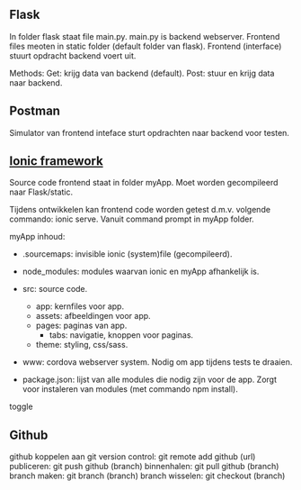 ## Flask
In folder flask staat file main.py.
main.py is backend webserver. Frontend files meoten in static folder (default folder van flask). 
Frontend (interface) stuurt opdracht backend voert uit.

Methods:
    Get: krijg data van backend (default).
    Post: stuur en krijg data naar backend.

## Postman
Simulator van frontend inteface sturt opdrachten naar backend voor testen.

## [Ionic framework](https://ionicframework.com/getting-started)

Source code frontend staat in folder myApp.
Moet worden gecompileerd naar Flask/static.

Tijdens ontwikkelen kan frontend code worden getest d.m.v. volgende commando: ionic serve. Vanuit command prompt in myApp folder.

myApp inhoud:
- .sourcemaps:
    invisible ionic (system)file (gecompileerd).
- node_modules:
    modules waarvan ionic en myApp afhankelijk is.
- src:
    source code.
    - app:
        kernfiles voor app.
    - assets:
        afbeeldingen voor app.
    - pages:
        paginas van app.
        - tabs:
            navigatie, knoppen voor paginas.
    - theme:
        styling, css/sass.

- www:
    cordova webserver system. Nodig om app tijdens tests te draaien.
- package.json:
    lijst van alle modules die nodig zijn voor de app. Zorgt voor instaleren van modules (met commando npm install).

toggle

## Github
github koppelen aan git version control: git remote add github (url)
publiceren: git push github (branch)
binnenhalen: git pull github (branch)
branch maken: git branch (branch)
branch wisselen: git checkout (branch)